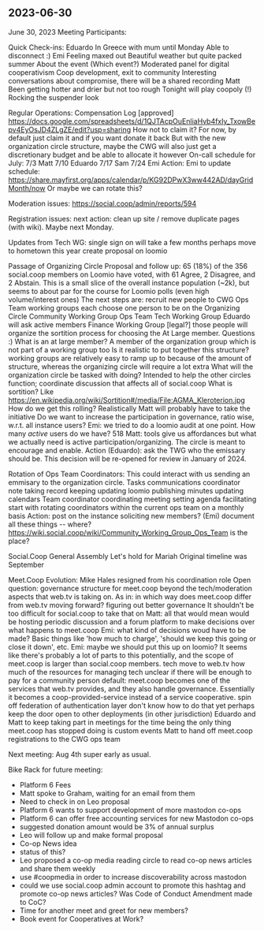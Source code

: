 ## 2023-06-30

June 30, 2023
Meeting Participants:

Quick Check-ins:
Eduardo
In Greece with mum until Monday
Able to disconnect :)
Emi
Feeling maxed out
Beautiful weather but quite packed summer
About the event
(Which event?)
Moderated panel for digital cooperativism
Coop development, exit to community
Interesting conversations about compromise, there will be a shared recording
Matt
Been getting hotter and drier but not too rough
Tonight will play coopoly (!)
Rocking the suspender look


Regular Operations:
Compensation Log [approved] https://docs.google.com/spreadsheets/d/1QJTAcpOuEnliaHvb4fxIy_TxowBepv4EyOsJD4ZLgZE/edit?usp=sharing
How not to claim it?
For now, by default just claim it and if you want donate it back
But with the new organization circle structure, maybe the CWG will also just get a discretionary budget and be able to allocate it however
On-call schedule for July:
7/3 Matt
7/10 Eduardo
7/17 Sam
7/24 Emi
Action: Emi to update schedule: https://share.mayfirst.org/apps/calendar/p/KG92DPwX3ww442AD/dayGridMonth/now
Or maybe we can rotate this?

Moderation issues:
https://social.coop/admin/reports/594

Registration issues:
next action: clean up site / remove duplicate pages (with wiki). Maybe next Monday.

Updates from Tech WG:
single sign on will take a few months
perhaps move to hometown this year
create proposal on loomio
    
Passage of Organizing Circle Proposal and follow up:
65 (18%) of the 356 social.coop members on Loomio have voted, with 61 Agree, 2 Disagree, and 2 Abstain.
This is a small slice of the overall instance population (~2k), but seems to about par for the course for Loomio polls (even high volume/interest ones)
The next steps are:
recruit new people to CWG Ops Team
working groups each choose one person to be on the Organizing Circle
Community Working Group Ops Team
Tech Working Group
Eduardo will ask active members
Finance Working Group
[legal?]
those people will organize the sortition process for choosing the At Large member.
Questions :)
What is an at large member?
A member of the organization group which is not part of a working group too
Is it realistic to put together this structure?
working groups are relatively easy to ramp up to because of the amount of structure, whereas the organizing circle will require a lot extra
What will the organization circle be tasked with doing?
Intended to help the other circles function; coordinate discussion that affects all of social.coop
What is sortition?
Like https://en.wikipedia.org/wiki/Sortition#/media/File:AGMA_Kleroterion.jpg
How do we get this rolling?
Realistically Matt will probably have to take the initiative
Do we want to increase the participation in governance, ratio wise, w.r.t. all instance users?
Emi: we tried to do a loomio audit at one point.
How many *active* users do we have?
518
Matt: tools give us affordances but what we actually need is active participation/organizing. The circle is meant to encourage and enable.
Action (Eduardo): ask the TWG who the emissary should be.
This decision will be re-opened for review in January of 2024.

Rotation of Ops Team Coordinators:
    This could interact with us sending an emmisary to the organization circle.
Tasks
communications coordinator
note taking
record keeping
updating loomio
publishing minutes
updating calendars
Team coordinator
coordinating meeting 
setting agenda
facilitating
start with rotating coordinators within the current ops team on a monthly basis
Action: post on the instance soliciting new members? (Emi)
document all these things -- where?
https://wiki.social.coop/wiki/Community_Working_Group_Ops_Team is the place?

Social.Coop General Assembly
Let's hold for Mariah
Original timeline was September

Meet.Coop Evolution:
Mike Hales resigned from his coordination role
Open question: governance structure for meet.coop beyond the tech/moderation aspects that web.tv is taking on.
As in: in which way does meet.coop differ from web.tv moving forward?
figuring out better governance
It shouldn't be too difficult for social.coop to take that on
Matt: all that would mean would be hosting periodic discussion and a forum platform to make decisions over what happens to meet.coop
Emi: what kind of decisions woud have to be made?
Basic things like 'how much to charge', 'should we keep this going or close it down', etc.
Emi: maybe we should put this up on loomio? It seems like there's probably a lot of parts to this potentially, and the scope of meet.coop is larger than social.coop members.
tech move to web.tv
how much of the resources for managing tech
unclear if there will be enough to pay for a community person
default: meet.coop becomes one of the services that web.tv provides, and they also handle governance. Essentially it becomes a coop-provided-service instead of a service cooperative.
spin off federation of authentication layer
don't know how to do that yet
perhaps keep the door open to other deployments (in other jurisdiction)
Eduardo and Matt to keep taking part in meetings for the time being
the only thing meet.coop has stopped doing is custom events
Matt to hand off meet.coop registrations to the CWG ops team

Next meeting: Aug 4th super early as usual.



Bike Rack for future meeting:
* Platform 6 Fees
* Matt spoke to Graham, waiting for an email from them
* Need to check in on Leo proposal
* Platform 6 wants to support development of more mastodon co-ops
* Platform 6 can offer free accounting services for new Mastodon co-ops
* suggested donation amount would be 3% of annual surplus
* Leo will follow up and make formal proposal
* Co-op News idea
* status of this?
* Leo proposed a co-op media reading circle to read co-op news articles and share them weekly
* use #coopmedia in order to increase discoverability across mastodon
* could we use social.coop admin account to promote this hashtag and promote co-op news articles?
Was Code of Conduct Amendment made to CoC?
* Time for another meet and greet for new members?
* Book event for Cooperatives at Work?



